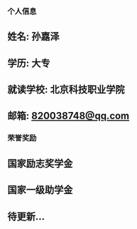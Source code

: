 ### 个人信息
## 姓名: 孙嘉泽
## 学历: 大专
## 就读学校: 北京科技职业学院
## 邮箱: 820038748@qq.com

### 荣誉奖励
## 国家励志奖学金
## 国家一级助学金

## 待更新...
